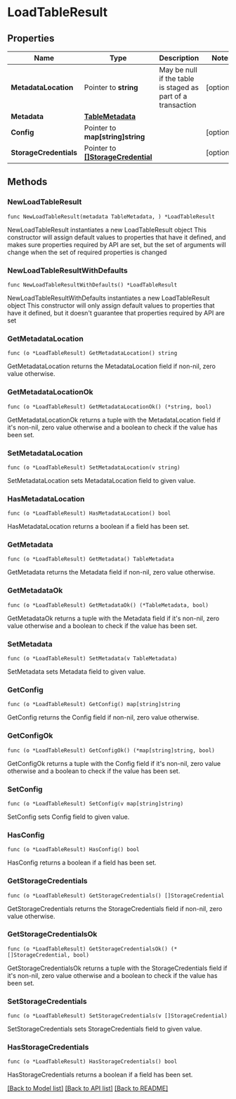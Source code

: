 # LoadTableResult

## Properties

Name | Type | Description | Notes
------------ | ------------- | ------------- | -------------
**MetadataLocation** | Pointer to **string** | May be null if the table is staged as part of a transaction | [optional] 
**Metadata** | [**TableMetadata**](TableMetadata.md) |  | 
**Config** | Pointer to **map[string]string** |  | [optional] 
**StorageCredentials** | Pointer to [**[]StorageCredential**](StorageCredential.md) |  | [optional] 

## Methods

### NewLoadTableResult

`func NewLoadTableResult(metadata TableMetadata, ) *LoadTableResult`

NewLoadTableResult instantiates a new LoadTableResult object
This constructor will assign default values to properties that have it defined,
and makes sure properties required by API are set, but the set of arguments
will change when the set of required properties is changed

### NewLoadTableResultWithDefaults

`func NewLoadTableResultWithDefaults() *LoadTableResult`

NewLoadTableResultWithDefaults instantiates a new LoadTableResult object
This constructor will only assign default values to properties that have it defined,
but it doesn't guarantee that properties required by API are set

### GetMetadataLocation

`func (o *LoadTableResult) GetMetadataLocation() string`

GetMetadataLocation returns the MetadataLocation field if non-nil, zero value otherwise.

### GetMetadataLocationOk

`func (o *LoadTableResult) GetMetadataLocationOk() (*string, bool)`

GetMetadataLocationOk returns a tuple with the MetadataLocation field if it's non-nil, zero value otherwise
and a boolean to check if the value has been set.

### SetMetadataLocation

`func (o *LoadTableResult) SetMetadataLocation(v string)`

SetMetadataLocation sets MetadataLocation field to given value.

### HasMetadataLocation

`func (o *LoadTableResult) HasMetadataLocation() bool`

HasMetadataLocation returns a boolean if a field has been set.

### GetMetadata

`func (o *LoadTableResult) GetMetadata() TableMetadata`

GetMetadata returns the Metadata field if non-nil, zero value otherwise.

### GetMetadataOk

`func (o *LoadTableResult) GetMetadataOk() (*TableMetadata, bool)`

GetMetadataOk returns a tuple with the Metadata field if it's non-nil, zero value otherwise
and a boolean to check if the value has been set.

### SetMetadata

`func (o *LoadTableResult) SetMetadata(v TableMetadata)`

SetMetadata sets Metadata field to given value.


### GetConfig

`func (o *LoadTableResult) GetConfig() map[string]string`

GetConfig returns the Config field if non-nil, zero value otherwise.

### GetConfigOk

`func (o *LoadTableResult) GetConfigOk() (*map[string]string, bool)`

GetConfigOk returns a tuple with the Config field if it's non-nil, zero value otherwise
and a boolean to check if the value has been set.

### SetConfig

`func (o *LoadTableResult) SetConfig(v map[string]string)`

SetConfig sets Config field to given value.

### HasConfig

`func (o *LoadTableResult) HasConfig() bool`

HasConfig returns a boolean if a field has been set.

### GetStorageCredentials

`func (o *LoadTableResult) GetStorageCredentials() []StorageCredential`

GetStorageCredentials returns the StorageCredentials field if non-nil, zero value otherwise.

### GetStorageCredentialsOk

`func (o *LoadTableResult) GetStorageCredentialsOk() (*[]StorageCredential, bool)`

GetStorageCredentialsOk returns a tuple with the StorageCredentials field if it's non-nil, zero value otherwise
and a boolean to check if the value has been set.

### SetStorageCredentials

`func (o *LoadTableResult) SetStorageCredentials(v []StorageCredential)`

SetStorageCredentials sets StorageCredentials field to given value.

### HasStorageCredentials

`func (o *LoadTableResult) HasStorageCredentials() bool`

HasStorageCredentials returns a boolean if a field has been set.


[[Back to Model list]](../README.md#documentation-for-models) [[Back to API list]](../README.md#documentation-for-api-endpoints) [[Back to README]](../README.md)


